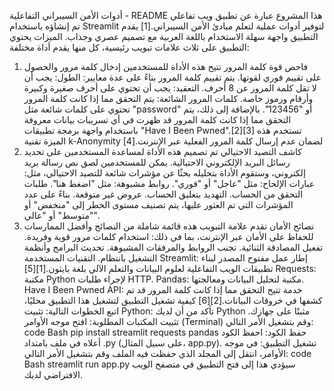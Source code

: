 أدوات الأمن السيبراني التفاعلية - README
هذا المشروع عبارة عن تطبيق ويب تفاعلي تم إنشاؤه باستخدام Streamlit لتوفير أدوات عملية لتعلم مبادئ الأمن السيبراني.[1] يقدم التطبيق واجهة سهلة الاستخدام باللغة العربية مع تصميم عصري وجذاب.
الميزات
يحتوي التطبيق على ثلاث علامات تبويب رئيسية، كل منها يقدم أداة مختلفة:
1. فاحص قوة كلمة المرور
تتيح هذه الأداة للمستخدمين إدخال كلمة مرور والحصول على تقييم فوري لقوتها. يتم تقييم كلمة المرور بناءً على عدة معايير:
الطول: يجب أن لا تقل كلمة المرور عن 8 أحرف.
التعقيد: يجب أن تحتوي على أحرف صغيرة وكبيرة وأرقام ورموز خاصة.
كلمات المرور الشائعة: يتم التحقق مما إذا كانت كلمة المرور تحتوي على كلمات شائعة مثل "password" أو "123456".
بالإضافة إلى ذلك، يتم التحقق مما إذا كانت كلمة المرور قد ظهرت في أي تسريبات بيانات معروفة باستخدام واجهة برمجة تطبيقات "Have I Been Pwned".[2][3] تستخدم هذه الميزة تقنية k-Anonymity لضمان عدم إرسال كلمة المرور الفعلية عبر الإنترنت.[4]
2. كاشف التصيد الاحتيالي
تم تصميم هذه الأداة لمساعدة المستخدمين على تحديد رسائل البريد الإلكتروني الاحتيالية. يمكن للمستخدمين لصق نص رسالة بريد إلكتروني، وستقوم الأداة بتحليله بحثًا عن مؤشرات شائعة للتصيد الاحتيالي، مثل:
عبارات الإلحاح: مثل "عاجل" أو "فوري".
روابط مشبوهة: مثل "اضغط هنا".
طلبات التحقق من الحساب.
التهديد بتعليق الحساب.
عروض غير متوقعة.
بناءً على عدد المؤشرات التي تم العثور عليها، يتم تصنيف مستوى الخطر إلى "منخفض" أو "متوسط" أو "عالي".
3. نصائح الأمان
تقدم علامة التبويب هذه قائمة شاملة من النصائح وأفضل الممارسات للحفاظ على الأمان عبر الإنترنت، بما في ذلك:
استخدام كلمات مرور قوية وفريدة.
تفعيل المصادقة الثنائية.
تجنب الروابط والمرفقات المشبوهة.
تحديث البرامج وأنظمة التشغيل بانتظام.
التقنيات المستخدمة
Streamlit: إطار عمل مفتوح المصدر لبناء تطبيقات الويب التفاعلية لعلوم البيانات والتعلم الآلي بلغة بايثون.[1][5]
Requests: مكتبة Python لإجراء طلبات HTTP.
Pandas: مكتبة لتحليل البيانات ومعالجتها.
Have I Been Pwned API: خدمة تتيح التحقق مما إذا كانت كلمة المرور قد تم كشفها في خروقات البيانات.[2][6]
كيفية تشغيل التطبيق
لتشغيل هذا التطبيق محليًا، اتبع الخطوات التالية:
تثبيت Python: تأكد من أن لديك Python مثبتًا على جهازك.
تثبيت المكتبات المطلوبة: افتح موجه الأوامر (Terminal) وقم بتشغيل الأمر التالي:
code
Bash
pip install streamlit requests pandas
حفظ الكود: احفظ الكود أعلاه في ملف بامتداد .py (على سبيل المثال، app.py).
تشغيل التطبيق: في موجه الأوامر، انتقل إلى المجلد الذي حفظت فيه الملف وقم بتشغيل الأمر التالي:
code
Bash
streamlit run app.py
سيؤدي هذا إلى فتح التطبيق في متصفح الويب الافتراضي لديك.
